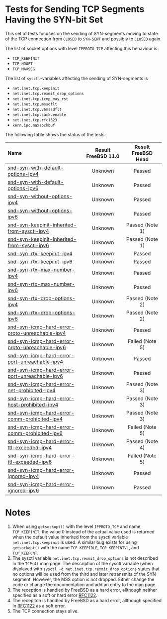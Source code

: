 # Tests for Sending TCP Segments Having the SYN-bit Set

This set of tests focuses on the sending of SYN-segments moving to state of the TCP connection from `CLOSED` to `SYN-SENT`
and possibly to `CLOSED` again.

The list of socket options with level `IPPROTO_TCP` affecting this behaviour is:
* `TCP_KEEPINIT`
* `TCP_NOOPT`
* `TCP_MAXSEG`

The list of `sysctl`-variables affecting the sending of SYN-segments is
* `net.inet.tcp.keepinit`
* `net.inet.tcp.rexmit_drop_options`
* `net.inet.tcp.icmp_may_rst`
* `net.inet.tcp.mssdflt`
* `net.inet.tcp.v6mssdflt`
* `net.inet.tcp.sack.enable`
* `net.inet.tcp.rfc1323`
* `kern.ipc.maxsockbuf`

The following table shows the status of the tests:

| Name                                                                                                                                                                                                                            | Result FreeBSD 11.0 | Result FreeBSD Head |
|:--------------------------------------------------------------------------------------------------------------------------------------------------------------------------------------------------------------------------------|:-------------------:|:-------------------:|
|[snd-syn-with-default-options-ipv4](snd-syn-with-default-options-ipv4.pkt "Ensure that the default options are used")                                                                                                            | Unknown             | Passed              |
|[snd-syn-with-default-options-ipv6](snd-syn-with-default-options-ipv6.pkt "Ensure that the default options are used")                                                                                                            | Unknown             | Passed              |
|[snd-syn-without-options-ipv4](snd-syn-without-options-ipv4.pkt "Ensure that no options are used when using the TCP_NOOPT socket option")                                                                                        | Unknown             | Passed              |
|[snd-syn-without-options-ipv6](snd-syn-without-options-ipv6.pkt "Ensure that no options are used when using the TCP_NOOPT socket option")                                                                                        | Unknown             | Passed              |
|[snd-syn-keepinit-inherited-from-sysctl-ipv4](snd-syn-keepinit-inherited-from-sysctl-ipv4.pkt "Ensure that the keepinit timeout is inherited from the keepinit sysctl variable")                                                 | Unknown             | Passed  (Note 1)    |
|[snd-syn-keepinit-inherited-from-sysctl-ipv6](snd-syn-keepinit-inherited-from-sysctl-ipv6.pkt "Ensure that the keepinit timeout is inherited from the keepinit sysctl variable")                                                 | Unknown             | Passed  (Note 1)    |
|[snd-syn-rtx-keepinit-ipv4](snd-syn-rtx-keepinit-ipv4.pkt "Ensure that the keepinit timer is honored when limiting the retransmissions of SYN-segments")                                                                         | Unknown             | Passed              |
|[snd-syn-rtx-keepinit-ipv6](snd-syn-rtx-keepinit-ipv6.pkt "Ensure that the keepinit timer is honored when limiting the retransmissions of SYN-segments")                                                                         | Unknown             | Passed              |
|[snd-syn-rtx-max-number-ipv4](snd-syn-rtx-max-number-ipv4.pkt "Ensure that the maximum number is honored when limiting the retransmissions of SYN-segments")                                                                     | Unknown             | Passed              |
|[snd-syn-rtx-max-number-ipv6](snd-syn-rtx-max-number-ipv6.pkt "Ensure that the maximum number is honored when limiting the retransmissions of SYN-segments")                                                                     | Unknown             | Passed              |
|[snd-syn-rtx-drop-options-ipv4](snd-syn-rtx-drop-options-ipv4.pkt "Ensure that the options are dropped when the sysctl variable rexmit_drop_options is enabled")                                                                 | Unknown             | Passed  (Note 2)    |
|[snd-syn-rtx-drop-options-ipv6](snd-syn-rtx-drop-options-ipv6.pkt "Ensure that the options are dropped when the sysctl variable rexmit_drop_options is enabled")                                                                 | Unknown             | Passed  (Note 2)    |
|[snd-syn-icmp-hard-error-proto-unreachable-ipv4](snd-syn-icmp-hard-error-proto-unreachable-ipv4.pkt "Ensure that reception of ICMP Protocol Unreachable message is a hard error when sysctl variable icmp_may_rst is 1")         | Unknown             | Passed              |
|[snd-syn-icmp-hard-error-proto-unreachable-ipv6](snd-syn-icmp-hard-error-proto-unreachable-ipv6.pkt "Ensure that reception of ICMP Protocol Unreachable message is a hard error when sysctl variable icmp_may_rst is 1")         | Unknown             | Failed  (Note 5)    |
|[snd-syn-icmp-hard-error-port-unreachable-ipv4](snd-syn-icmp-hard-error-port-unreachable-ipv4.pkt "Ensure that reception of ICMP Port Unreachable message is a hard error when sysctl variable icmp_may_rst is 1")               | Unknown             | Passed              |
|[snd-syn-icmp-hard-error-port-unreachable-ipv6](snd-syn-icmp-hard-error-port-unreachable-ipv6.pkt "Ensure that reception of ICMP Port Unreachable message is a hard error when sysctl variable icmp_may_rst is 1")               | Unknown             | Passed              |
|[snd-syn-icmp-hard-error-net-prohibited-ipv4](snd-syn-icmp-hard-error-net-prohibited-ipv4.pkt "Ensure that reception of ICMP Comm. Dest. Net Adm. Prohibited message is a hard error when sysctl variable icmp_may_rst is 1")    | Unknown             | Passed  (Note 3)    |
|[snd-syn-icmp-hard-error-host-prohibited-ipv4](snd-syn-icmp-hard-error-host-prohibited-ipv4.pkt "Ensure that reception of ICMP Comm. Dest. Host Adm. Prohibited message is a hard error when sysctl variable icmp_may_rst is 1") | Unknown             | Passed  (Note 3)    |
|[snd-syn-icmp-hard-error-comm-prohibited-ipv4](snd-syn-icmp-hard-error-comm-prohibited-ipv4.pkt "Ensure that reception of ICMP Comm. Adm. Prohibited message is a hard error when sysctl variable icmp_may_rst is 1")            | Unknown             | Passed  (Note 3)    |
|[snd-syn-icmp-hard-error-comm-prohibited-ipv6](snd-syn-icmp-hard-error-comm-prohibited-ipv6.pkt "Ensure that reception of ICMP Comm. Adm. Prohibited message is a hard error when sysctl variable icmp_may_rst is 1")            | Unknown             | Failed  (Note 5)    |
|[snd-syn-icmp-hard-error-ttl-exceeded-ipv4](snd-syn-icmp-hard-error-ttl-exceeded-ipv4.pkt "Ensure that reception of ICMP TTL Exceeded in Transit message is a hard error when sysctl variable icmp_may_rst is 1")                | Unknown             | Passed  (Note 4)    |
|[snd-syn-icmp-hard-error-ttl-exceeded-ipv6](snd-syn-icmp-hard-error-ttl-exceeded-ipv6.pkt "Ensure that reception of ICMP TTL Exceeded in Transit message is a hard error when sysctl variable icmp_may_rst is 1")                | Unknown             | Failed  (Note 5)    |
|[snd-syn-icmp-hard-error-ignored-ipv4](snd-syn-icmp-hard-error-ignored-ipv4.pkt "Ensure that reception of any ICMP message does not result in a hard error when sysctl variable icmp_may_rst is 0")                              | Unknown             | Passed              |
|[snd-syn-icmp-hard-error-ignored-ipv6](snd-syn-icmp-hard-error-ignored-ipv6.pkt "Ensure that reception of any ICMP message does not result in a hard error when sysctl variable icmp_may_rst is 0")                              | Unknown             | Passed              |

# Notes
1. When using `getsockopt()` with the level `IPPROTO_TCP` and name `TCP_KEEPINIT`, the value 0 instead of the actual
   value used is returned when the default value inherited from the sysctl variable `net.inet.tcp.keepinit` is used.
   A similar bug exists for using `getsockopt()` with the name `TCP_KEEPIDLE`, `TCP_KEEPINTVL`, and `TCP_KEEPCNT`.
2. The sysctl variable `net.inet.tcp.rexmit_drop_options` is not described in the `TCP(4)` man page. The description
   of the sysctl variable (when displayed with `sysctl -d net.inet.tcp.rexmit_drop_options` states that no options
   will be used from the third and later retransmits of the SYN-segment. However, the MSS option is not dropped.
   Either change the code or change the documentation and add an entry to the man page.
3. The reception is handled by FreeBSD as a hard error, allthough neither specified as a soft or hard error
   [RFC1122](https://tools.ietf.org/html/rfc1122#section-4.2.3.9).
4. The recepiton is handled by FreeBSD as a hard error, allthough specified in
   [RFC1122](https://tools.ietf.org/html/rfc1122#section-4.2.3.9) as a soft error.
5. The TCP connection stays alive.